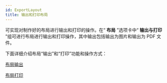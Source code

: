 ```yaml
---
id: ExportLayout
title: 输出和打印布局
---
```

可实现对制作好的布局进行输出和打印的操作。在“ **布局** ”选项卡中“ **输出与打印**
”组可进行布局进行输出和打印操作，其中输出包括输出为图片和输出为 PDF 文件。

下面详细介绍布局“输出”和“打印”功能和操作方式：

 [布局输出](ExportAsPicbutton)

 [布局打印](Printbutton)

